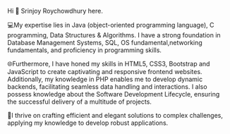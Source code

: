 Hi 👋 Srinjoy Roychowdhury here.

💻My expertise lies in Java (object-oriented programming language), C programming, Data Structures & Algorithms. I have a strong foundation in Database Management Systems, SQL, OS fundamental,networking fundamentals, and proficiency in programming skills. 

🌐Furthermore, I have honed my skills in HTML5, CSS3, Bootstrap and JavaScript to create captivating and responsive frontend websites. Additionally, my knowledge in PHP enables me to develop dynamic backends, facilitating seamless data handling and interactions. I also possess knowledge about the Software Development Lifecycle, ensuring the successful delivery of a multitude of projects.

🎯I thrive on crafting efficient and elegant solutions to complex challenges, applying my knowledge  to develop robust applications.

